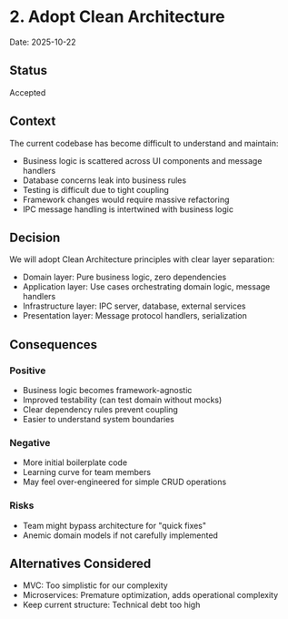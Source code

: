 # 2. Adopt Clean Architecture

Date: 2025-10-22

## Status

Accepted

## Context

The current codebase has become difficult to understand and maintain:

- Business logic is scattered across UI components and message handlers
- Database concerns leak into business rules
- Testing is difficult due to tight coupling
- Framework changes would require massive refactoring
- IPC message handling is intertwined with business logic

## Decision

We will adopt Clean Architecture principles with clear layer separation:

- Domain layer: Pure business logic, zero dependencies
- Application layer: Use cases orchestrating domain logic, message handlers
- Infrastructure layer: IPC server, database, external services
- Presentation layer: Message protocol handlers, serialization

## Consequences

### Positive

- Business logic becomes framework-agnostic
- Improved testability (can test domain without mocks)
- Clear dependency rules prevent coupling
- Easier to understand system boundaries

### Negative

- More initial boilerplate code
- Learning curve for team members
- May feel over-engineered for simple CRUD operations

### Risks

- Team might bypass architecture for "quick fixes"
- Anemic domain models if not carefully implemented

## Alternatives Considered

- MVC: Too simplistic for our complexity
- Microservices: Premature optimization, adds operational complexity
- Keep current structure: Technical debt too high
